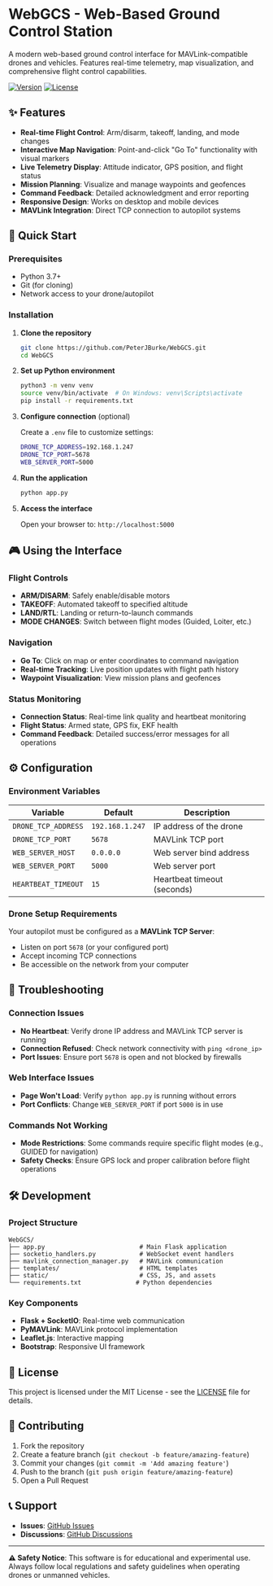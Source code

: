# WebGCS - Web-Based Ground Control Station

A modern web-based ground control interface for MAVLink-compatible drones and vehicles. Features real-time telemetry, map visualization, and comprehensive flight control capabilities.

[![Version](https://img.shields.io/badge/version-1.4-blue.svg)](https://github.com/PeterJBurke/WebGCS/releases/tag/v1.4)
[![License](https://img.shields.io/badge/license-MIT-green.svg)](LICENSE)

## ✨ Features

- **Real-time Flight Control**: Arm/disarm, takeoff, landing, and mode changes
- **Interactive Map Navigation**: Point-and-click "Go To" functionality with visual markers
- **Live Telemetry Display**: Attitude indicator, GPS position, and flight status
- **Mission Planning**: Visualize and manage waypoints and geofences
- **Command Feedback**: Detailed acknowledgment and error reporting
- **Responsive Design**: Works on desktop and mobile devices
- **MAVLink Integration**: Direct TCP connection to autopilot systems

## 🚀 Quick Start

### Prerequisites

- Python 3.7+ 
- Git (for cloning)
- Network access to your drone/autopilot

### Installation

1. **Clone the repository**
   ```bash
   git clone https://github.com/PeterJBurke/WebGCS.git
   cd WebGCS
   ```

2. **Set up Python environment**
   ```bash
   python3 -m venv venv
   source venv/bin/activate  # On Windows: venv\Scripts\activate
   pip install -r requirements.txt
   ```

3. **Configure connection** (optional)
   
   Create a `.env` file to customize settings:
   ```bash
   DRONE_TCP_ADDRESS=192.168.1.247
   DRONE_TCP_PORT=5678
   WEB_SERVER_PORT=5000
   ```

4. **Run the application**
   ```bash
   python app.py
   ```

5. **Access the interface**
   
   Open your browser to: `http://localhost:5000`

## 🎮 Using the Interface

### Flight Controls
- **ARM/DISARM**: Safely enable/disable motors
- **TAKEOFF**: Automated takeoff to specified altitude  
- **LAND/RTL**: Landing or return-to-launch commands
- **MODE CHANGES**: Switch between flight modes (Guided, Loiter, etc.)

### Navigation
- **Go To**: Click on map or enter coordinates to command navigation
- **Real-time Tracking**: Live position updates with flight path history
- **Waypoint Visualization**: View mission plans and geofences

### Status Monitoring  
- **Connection Status**: Real-time link quality and heartbeat monitoring
- **Flight Status**: Armed state, GPS fix, EKF health
- **Command Feedback**: Detailed success/error messages for all operations

## ⚙️ Configuration

### Environment Variables

| Variable | Default | Description |
|----------|---------|-------------|
| `DRONE_TCP_ADDRESS` | `192.168.1.247` | IP address of the drone |
| `DRONE_TCP_PORT` | `5678` | MAVLink TCP port |
| `WEB_SERVER_HOST` | `0.0.0.0` | Web server bind address |
| `WEB_SERVER_PORT` | `5000` | Web server port |
| `HEARTBEAT_TIMEOUT` | `15` | Heartbeat timeout (seconds) |

### Drone Setup Requirements

Your autopilot must be configured as a **MAVLink TCP Server**:
- Listen on port `5678` (or your configured port)
- Accept incoming TCP connections
- Be accessible on the network from your computer

## 🔧 Troubleshooting

### Connection Issues
- **No Heartbeat**: Verify drone IP address and MAVLink TCP server is running
- **Connection Refused**: Check network connectivity with `ping <drone_ip>`
- **Port Issues**: Ensure port `5678` is open and not blocked by firewalls

### Web Interface Issues  
- **Page Won't Load**: Verify `python app.py` is running without errors
- **Port Conflicts**: Change `WEB_SERVER_PORT` if port `5000` is in use

### Commands Not Working
- **Mode Restrictions**: Some commands require specific flight modes (e.g., GUIDED for navigation)
- **Safety Checks**: Ensure GPS lock and proper calibration before flight operations

## 🛠️ Development

### Project Structure
```
WebGCS/
├── app.py                          # Main Flask application
├── socketio_handlers.py            # WebSocket event handlers  
├── mavlink_connection_manager.py   # MAVLink communication
├── templates/                      # HTML templates
├── static/                         # CSS, JS, and assets
└── requirements.txt               # Python dependencies
```

### Key Components
- **Flask + SocketIO**: Real-time web communication
- **PyMAVLink**: MAVLink protocol implementation
- **Leaflet.js**: Interactive mapping
- **Bootstrap**: Responsive UI framework

## 📝 License

This project is licensed under the MIT License - see the [LICENSE](LICENSE) file for details.

## 🤝 Contributing

1. Fork the repository
2. Create a feature branch (`git checkout -b feature/amazing-feature`)
3. Commit your changes (`git commit -m 'Add amazing feature'`)
4. Push to the branch (`git push origin feature/amazing-feature`)
5. Open a Pull Request

## 📞 Support

- **Issues**: [GitHub Issues](https://github.com/PeterJBurke/WebGCS/issues)
- **Discussions**: [GitHub Discussions](https://github.com/PeterJBurke/WebGCS/discussions)

---

**⚠️ Safety Notice**: This software is for educational and experimental use. Always follow local regulations and safety guidelines when operating drones or unmanned vehicles.
